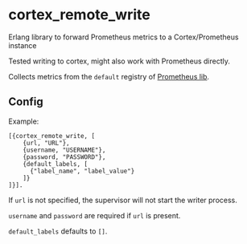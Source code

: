 # cortex_remote_write
Erlang library to forward Prometheus metrics to a Cortex/Prometheus instance

Tested writing to cortex, might also work with Prometheus directly.

Collects metrics from the `default` registry of [Prometheus lib](https://github.com/deadtrickster/prometheus.erl).

## Config

Example:

```
[{cortex_remote_write, [
    {url, "URL"},
    {username, "USERNAME"},
    {password, "PASSWORD"},
    {default_labels, [
      {"label_name", "label_value"}
    ]}
]}].
```

If `url` is not specified, the supervisor will not start the writer process.

`username` and `password` are required if `url` is present.

`default_labels` defaults to `[]`.
